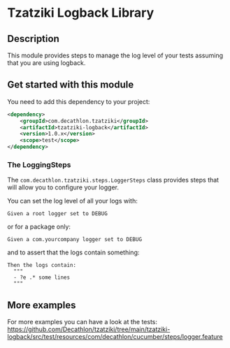 Tzatziki Logback Library
======

## Description

This module provides steps to manage the log level of your tests assuming that you are using logback.

## Get started with this module

You need to add this dependency to your project:

```xml
<dependency>
    <groupId>com.decathlon.tzatziki</groupId>
    <artifactId>tzatziki-logback</artifactId>
    <version>1.0.x</version>
    <scope>test</scope>
</dependency>
```

### The LoggingSteps

The `com.decathlon.tzatziki.steps.LoggerSteps` class provides steps that will allow you to configure your logger.

You can set the log level of all your logs with:

```gherkin
Given a root logger set to DEBUG
```

or for a package only:

```gherkin
Given a com.yourcompany logger set to DEBUG
```

and to assert that the logs contain something:

```gherkin
Then the logs contain:
  """
  - ?e .* some lines
  """
```

## More examples

For more examples you can have a look at the tests:
https://github.com/Decathlon/tzatziki/tree/main/tzatziki-logback/src/test/resources/com/decathlon/cucumber/steps/logger.feature

